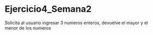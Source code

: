 # Ejercicio4_Semana2
Solicita al usuario ingresar 3 numeros enteros, devuelve el mayor y el menor de los numeros

